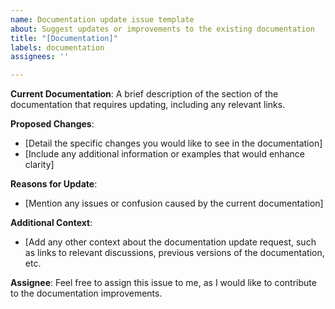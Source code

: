 ```yaml
---
name: Documentation update issue template
about: Suggest updates or improvements to the existing documentation
title: "[Documentation]"
labels: documentation
assignees: ''

---
```


**Current Documentation**:
A brief description of the section of the documentation that requires updating, including any relevant links.

**Proposed Changes**:
- [Detail the specific changes you would like to see in the documentation]
- [Include any additional information or examples that would enhance clarity]

**Reasons for Update**:
- [Mention any issues or confusion caused by the current documentation]

**Additional Context**:
- [Add any other context about the documentation update request, such as links to relevant discussions, previous versions of the documentation, etc.

**Assignee**:
Feel free to assign this issue to me, as I would like to contribute to the documentation improvements.
